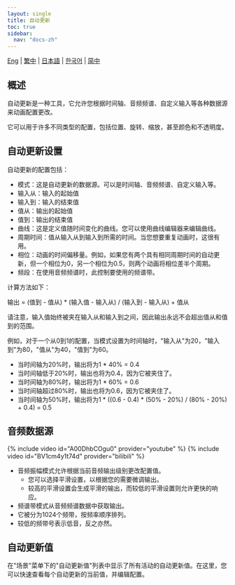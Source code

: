 ```yaml
---
layout: single
title: 自动更新
toc: true
sidebar:
  nav: "docs-zh"
---
```

[Eng](/dancexr/features/autoupdate) | [繁中](/tw/dancexr/features/autoupdate) | [日本語](/jp/dancexr/features/autoupdate) | [한국어](/kr/dancexr/features/autoupdate) | [简中](/zh/dancexr/features/autoupdate)


## 概述
自动更新是一种工具，它允许您根据时间轴、音频频谱、自定义输入等各种数据源来动画配置更改。

它可以用于许多不同类型的配置，包括位置、旋转、缩放，甚至颜色和不透明度。

## 自动更新设置
自动更新的配置包括：
* 模式：这是自动更新的数据源。可以是时间轴、音频频谱、自定义输入等。
* 输入从：输入的起始值
* 输入到：输入的结束值
* 值从：输出的起始值
* 值到：输出的结束值
* 曲线：这是定义值随时间变化的曲线。您可以使用曲线编辑器来编辑曲线。
* 周期时间：值从输入从到输入到所需的时间。当您想要重复动画时，这很有用。
* 相位：动画的时间偏移量。例如，如果您有两个具有相同周期时间的自动更新，但一个相位为0，另一个相位为0.5，则两个动画将相位差半个周期。
* 频段：在使用音频频谱时，此控制要使用的频谱带。

计算方法如下：

输出 = (值到 - 值从) * (输入值 - 输入从) / (输入到 - 输入从) + 值从

请注意，输入值始终被夹在输入从和输入到之间，因此输出永远不会超出值从和值到的范围。

例如，对于一个从0到1的配置，当模式设置为时间轴时，"输入从"为20，"输入到"为80，"值从"为40，"值到"为60。
* 当时间轴为20%时，输出将为1 * 40% = 0.4
* 当时间轴低于20%时，输出也将为0.4，因为它被夹住了。
* 当时间轴为80%时，输出将为1 * 60% = 0.6
* 当时间轴超过80%时，输出也将为0.6，因为它被夹住了。
* 当时间轴为50%时，输出将为1 * ((0.6 - 0.4) * (50% - 20%) / (80% - 20%) + 0.4) = 0.5

## 音频数据源
{% include video id="A00DhbCOgu0" provider="youtube" %}
{% include video id="BV1cm4y1t74d" provider="bilibili" %}

* 音频振幅模式允许根据当前音频输出级别更改配置值。
    * 您可以选择平滑设置，以根据您的需要微调输出。
    * 较高的平滑设置会生成平滑的输出，而较低的平滑设置则允许更快的响应。
* 频谱带模式从音频频谱数据中获取输出。
* 它被分为1024个频带，按频率顺序排列。
* 较低的频带号表示低音，反之亦然。

## 自动更新值
在"场景"菜单下的"自动更新值"列表中显示了所有活动的自动更新值。在这里，您可以快速查看每个自动更新的当前值，并编辑配置。